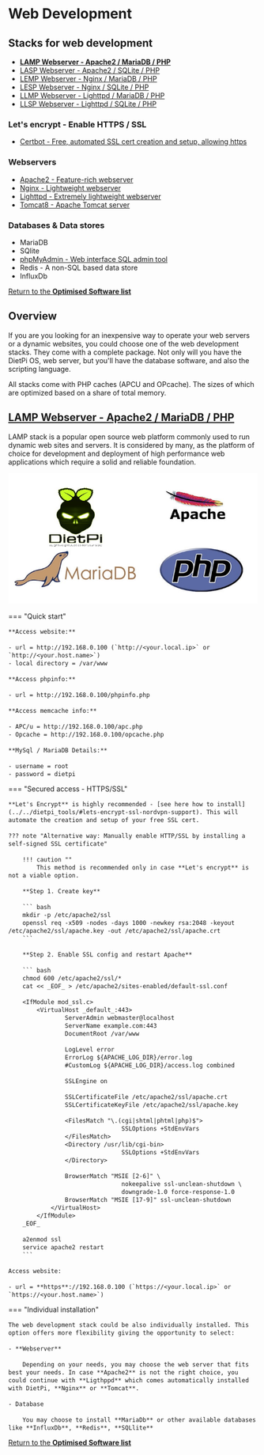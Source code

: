 # Web Development

## Stacks for web development

- [**LAMP Webserver - Apache2 / MariaDB / PHP**](https://dietpi.com/phpbb/viewtopic.php?f=8&t=5&start=10#p52)  
- [LASP Webserver - Apache2 / SQLite / PHP](https://dietpi.com/phpbb/viewtopic.php?f=8&t=5&start=10#p52)  
- [LEMP Webserver - Nginx / MariaDB / PHP](https://dietpi.com/phpbb/viewtopic.php?f=8&t=5&start=10#p53)  
- [LESP Webserver - Nginx / SQLite / PHP](https://dietpi.com/phpbb/viewtopic.php?f=8&t=5&start=10#p53)  
- [LLMP Webserver - Lighttpd / MariaDB / PHP](https://dietpi.com/phpbb/viewtopic.php?p=1335#p1335)  
- [LLSP Webserver - Lighttpd / SQLite / PHP](https://dietpi.com/phpbb/viewtopic.php?p=1335#p1335)  

### Let's encrypt - Enable HTTPS / SSL
- [Certbot - Free, automated SSL cert creation and setup, allowing https](https://dietpi.com/phpbb/viewtopic.php?p=1061#p1062)  

### Webservers

- [Apache2 - Feature-rich webserver](https://dietpi.com/phpbb/viewtopic.php?p=1549#p1549)  
- [Nginx - Lightweight webserver](https://dietpi.com/phpbb/viewtopic.php?p=1549#p1549)  
- [Lighttpd - Extremely lightweight webserver](https://dietpi.com/phpbb/viewtopic.php?p=1549#p1549)
- [Tomcat8 - Apache Tomcat server](https://dietpi.com/phpbb/viewtopic.php?p=4316#p4316)  

### Databases & Data stores

- MariaDB
- SQlite
- [phpMyAdmin - Web interface SQL admin tool](https://dietpi.com/phpbb/viewtopic.php?f=8&t=5&start=10#p54)  
- Redis - A non-SQL based data store
- InfluxDb

[Return to the **Optimised Software list**](../../dietpi_optimised_software)

## Overview

If you are you looking for an inexpensive way to operate your web servers or a dynamic websites, you could choose one of the web development stacks. They come with a complete package. Not only will you have the DietPi OS, web server, but you'll have the database software, and also the scripting language. 

All stacks come with PHP caches (APCU and OPcache). The sizes of which are optimized based on a share of total memory.

## [**LAMP Webserver - Apache2 / MariaDB / PHP**](https://dietpi.com/phpbb/viewtopic.php?f=8&t=5&start=10#p52)

LAMP stack is a popular open source web platform commonly used to run dynamic web sites and servers. It is considered by many, as the platform of choice for development and deployment of high performance web applications which require a solid and reliable foundation.

![dietpi-webstack-lamp](../assets/images/dietpi-software-webstack-lamp.jpg)

=== "Quick start"

    **Access website:**

    - url = http://192.168.0.100 (`http://<your.local.ip>` or `http://<your.host.name>`)
    - local directory = /var/www

    **Access phpinfo:**

    - url = http://192.168.0.100/phpinfo.php

    **Access memcache info:**

    - APC/u = http://192.168.0.100/apc.php
    - Opcache = http://192.168.0.100/opcache.php

    **MySql / MariaDB Details:**

    - username = root
    - password = dietpi

=== "Secured access - HTTPS/SSL"

    **Let's Encrypt** is highly recommended - [see here how to install](../../dietpi_tools/#lets-encrypt-ssl-nordvpn-support). This will automate the creation and setup of your free SSL cert.

    ??? note "Alternative way: Manually enable HTTP/SSL by installing a self-signed SSL certificate"

        !!! caution ""
            This method is recommended only in case **Let's encrypt** is not a viable option. 
    
        **Step 1. Create key**

        ``` bash
        mkdir -p /etc/apache2/ssl
        openssl req -x509 -nodes -days 1000 -newkey rsa:2048 -keyout /etc/apache2/ssl/apache.key -out /etc/apache2/ssl/apache.crt
        ```

        **Step 2. Enable SSL config and restart Apache**

        ``` bash
        chmod 600 /etc/apache2/ssl/*
        cat << _EOF_ > /etc/apache2/sites-enabled/default-ssl.conf

        <IfModule mod_ssl.c>
            <VirtualHost _default_:443>
                    ServerAdmin webmaster@localhost
                    ServerName example.com:443
                    DocumentRoot /var/www

                    LogLevel error
                    ErrorLog ${APACHE_LOG_DIR}/error.log
                    #CustomLog ${APACHE_LOG_DIR}/access.log combined

                    SSLEngine on

                    SSLCertificateFile /etc/apache2/ssl/apache.crt
                    SSLCertificateKeyFile /etc/apache2/ssl/apache.key

                    <FilesMatch "\.(cgi|shtml|phtml|php)$">
                                    SSLOptions +StdEnvVars
                    </FilesMatch>
                    <Directory /usr/lib/cgi-bin>
                                    SSLOptions +StdEnvVars
                    </Directory>

                    BrowserMatch "MSIE [2-6]" \
                                    nokeepalive ssl-unclean-shutdown \
                                    downgrade-1.0 force-response-1.0
                    BrowserMatch "MSIE [17-9]" ssl-unclean-shutdown
                </VirtualHost>
            </IfModule>
        _EOF_

        a2enmod ssl
        service apache2 restart
        ```

    Access website:
    
    - url = **https**://192.168.0.100 (`https://<your.local.ip>` or `https://<your.host.name>`)

=== "Individual installation"

    The web development stack could be also individually installed. This option offers more flexibility giving the opportunity to select:

    - **Webserver**
     
        Depending on your needs, you may choose the web server that fits best your needs. In case **Apache2** is not the right choice, you could continue with **Ligthppd** which comes automatically installed with DietPi, **Nginx** or **Tomcat**.

    - Database

        You may choose to install **MariaDb** or other available databases like **InfluxDb**, **Redis**, **SQLlite** 

[Return to the **Optimised Software list**](../../dietpi_optimised_software)
